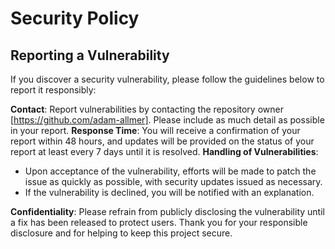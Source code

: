 # Security Policy

## Reporting a Vulnerability

If you discover a security vulnerability, please follow the guidelines below to report it responsibly:

**Contact**: Report vulnerabilities by contacting the repository owner [https://github.com/adam-allmer]. Please include as much detail as possible in your report.
**Response Time**: You will receive a confirmation of your report within 48 hours, and updates will be provided on the status of your report at least every 7 days until it is resolved.
**Handling of Vulnerabilities**:
- Upon acceptance of the vulnerability, efforts will be made to patch the issue as quickly as possible, with security updates issued as necessary.
- If the vulnerability is declined, you will be notified with an explanation.
  
**Confidentiality**: Please refrain from publicly disclosing the vulnerability until a fix has been released to protect users.
Thank you for your responsible disclosure and for helping to keep this project secure.
